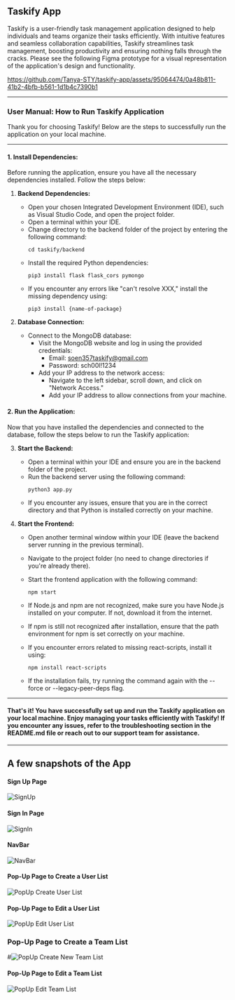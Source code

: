 ## Taskify App

Taskify is a user-friendly task management application designed to help individuals and teams organize their tasks efficiently. With intuitive features and seamless collaboration capabilities, Taskify streamlines task management, boosting productivity and ensuring nothing falls through the cracks. Please see the following Figma prototype for a visual representation of the application's design and functionality.


https://github.com/Tanya-STY/taskify-app/assets/95064474/0a48b811-41b2-4bfb-b561-1d1b4c7390b1


---

### User Manual: How to Run Taskify Application

Thank you for choosing Taskify! Below are the steps to successfully run the application on your local machine.

---

#### 1. Install Dependencies:

Before running the application, ensure you have all the necessary dependencies installed. Follow the steps below:

1. **Backend Dependencies:**
   - Open your chosen Integrated Development Environment (IDE), such as Visual Studio Code, and open the project folder.
   - Open a terminal within your IDE.
   - Change directory to the backend folder of the project by entering the following command:
     ```
     cd taskify/backend
     ```
   - Install the required Python dependencies:
     ```
     pip3 install flask flask_cors pymongo
     ```
   - If you encounter any errors like "can't resolve XXX," install the missing dependency using:
     ```
     pip3 install {name-of-package}
     ```

2. **Database Connection:**
   - Connect to the MongoDB database:
     - Visit the MongoDB website and log in using the provided credentials:
       - Email: soen357taskify@gmail.com
       - Password: sch00l!1234
     - Add your IP address to the network access:
       - Navigate to the left sidebar, scroll down, and click on "Network Access."
       - Add your IP address to allow connections from your machine.

#### 2. Run the Application:

Now that you have installed the dependencies and connected to the database, follow the steps below to run the Taskify application:

3. **Start the Backend:**
   - Open a terminal within your IDE and ensure you are in the backend folder of the project.
   - Run the backend server using the following command:
     ```
     python3 app.py
     ```
   - If you encounter any issues, ensure that you are in the correct directory and that Python is installed correctly on your machine.

4. **Start the Frontend:**
   - Open another terminal window within your IDE (leave the backend server running in the previous terminal).
   - Navigate to the project folder (no need to change directories if you're already there).
   - Start the frontend application with the following command:
     ```
     npm start
     ```
   - If Node.js and npm are not recognized, make sure you have Node.js installed on your computer. If not, download it from the internet.
   - If npm is still not recognized after installation, ensure that the path environment for npm is set correctly on your machine.

   - If you encounter errors related to missing react-scripts, install it using:
     ```
     npm install react-scripts
     ```
   - If the installation fails, try running the command again with the --force or --legacy-peer-deps flag.

---
#### That's it! You have successfully set up and run the Taskify application on your local machine. Enjoy managing your tasks efficiently with Taskify! If you encounter any issues, refer to the troubleshooting section in the README.md file or reach out to our support team for assistance.
---
## A few snapshots of the App
#### Sign Up Page
![SignUp](https://github.com/Tanya-STY/taskify-app/assets/95064474/e08f6d25-4cd0-4665-9e64-839589ee31b4)

#### Sign In Page
![SignIn](https://github.com/Tanya-STY/taskify-app/assets/95064474/b0e559e1-2bd4-4562-8093-f23c095bd611)

#### NavBar
![NavBar](https://github.com/Tanya-STY/taskify-app/assets/95064474/6b7f5f03-d734-4725-967c-3559350a01b0)

#### Pop-Up Page to Create a User List
![PopUp Create User List](https://github.com/Tanya-STY/taskify-app/assets/95064474/69c8526a-69bc-41e6-99c6-2ee0639fd5ee)

#### Pop-Up Page to Edit a User List
![PopUp Edit User List](https://github.com/Tanya-STY/taskify-app/assets/95064474/f1adf3b6-edac-4f80-a32d-c017ff970d2f)

### Pop-Up Page to Create a Team List
#![PopUp Create New Team List](https://github.com/Tanya-STY/taskify-app/assets/95064474/91656f51-60d5-460f-a828-1ed25b2c8849)

#### Pop-Up Page to Edit a Team List
![PopUp Edit Team List](https://github.com/Tanya-STY/taskify-app/assets/95064474/a0bf011f-44b9-4c21-94ff-007cfd1af5ef)

